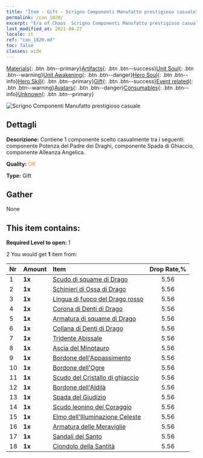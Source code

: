 ```yaml
---
title: "Item - Gift - Scrigno Componenti Manufatto prestigioso casuale"
permalink: /con_1820/
excerpt: "Era of Chaos  Scrigno Componenti Manufatto prestigioso casuale"
last_modified_at: 2021-04-27
locale: it
ref: "con_1820.md"
toc: false
classes: wide
---
```

 [Materials](/ItemsIT/){: .btn .btn--primary}[Artifacts](/ItemsIT/Artifacts/){: .btn .btn--success}[Unit Soul](/ItemsIT/UnitSoul/){: .btn .btn--warning}[Unit Awakening](/ItemsIT/UnitAwakening/){: .btn .btn--danger}[Hero Soul](/ItemsIT/HeroSoul/){: .btn .btn--info}[Hero Skill](/ItemsIT/HeroSkill/){: .btn .btn--primary}[Gift](/ItemsIT/Gift/){: .btn .btn--success}[Event related](/ItemsIT/Events/){: .btn .btn--warning}[Avatars](/ItemsIT/Avatars/){: .btn .btn--danger}[Consumables](/ItemsIT/Consumables/){: .btn .btn--info}[Unknown](/ItemsIT/Unknown/){: .btn .btn--primary}

 ![Scrigno Componenti Manufatto prestigioso casuale](/images/t/i_907046.png)

## Dettagli
 **Descrizione:** Contiene 1 componente scelto casualmente tra i seguenti: componente Potenza del Padre dei Draghi, componente Spada di Ghiaccio, componente Alleanza Angelica.

 **Quality:** <span style="color: #FF8C00">OK</span>

 **Type:** Gift

## Gather

  None

## This item contains:

 **Required Level to open:** 1

 2 You would get **1** item  from:

  | Nr | Amount |     Item    | Drop Rate,% |
  |:---|:-------|:------------|:---------:|
  | 1 |  **1x** | [Scudo di squame di Drago](/ItemsIT/art_144/) | 5.56 | 
  | 2 |  **1x** | [Schinieri di Ossa di Drago](/ItemsIT/art_145/) | 5.56 | 
  | 3 |  **1x** | [Lingua di fuoco del Drago rosso](/ItemsIT/art_146/) | 5.56 | 
  | 4 |  **1x** | [Corona di Denti di Drago](/ItemsIT/art_147/) | 5.56 | 
  | 5 |  **1x** | [Armatura di squame di Drago](/ItemsIT/art_148/) | 5.56 | 
  | 6 |  **1x** | [Collana di Denti di Drago](/ItemsIT/art_149/) | 5.56 | 
  | 7 |  **1x** | [Tridente Abissale](/ItemsIT/art_160/) | 5.56 | 
  | 8 |  **1x** | [Ascia del Minotauro](/ItemsIT/art_161/) | 5.56 | 
  | 9 |  **1x** | [Bordone dell'Appassimento](/ItemsIT/art_162/) | 5.56 | 
  | 10 |  **1x** | [Bordone dell'Ogre](/ItemsIT/art_163/) | 5.56 | 
  | 11 |  **1x** | [Scudo del Cristallo di ghiaccio](/ItemsIT/art_164/) | 5.56 | 
  | 12 |  **1x** | [Bordone dell'Aldilà](/ItemsIT/art_165/) | 5.56 | 
  | 13 |  **1x** | [Spada del Giudizio](/ItemsIT/art_150/) | 5.56 | 
  | 14 |  **1x** | [Scudo leonino del Coraggio](/ItemsIT/art_151/) | 5.56 | 
  | 15 |  **1x** | [Elmo dell'Illuminazione Celeste](/ItemsIT/art_152/) | 5.56 | 
  | 16 |  **1x** | [Armatura delle Meraviglie](/ItemsIT/art_153/) | 5.56 | 
  | 17 |  **1x** | [Sandali del Santo](/ItemsIT/art_154/) | 5.56 | 
  | 18 |  **1x** | [Ciondolo della Santità](/ItemsIT/art_155/) | 5.56 | 
